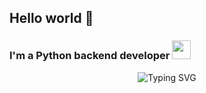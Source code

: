 ## Hello world 👋

<h3>
    I'm a Python backend developer <img src="https://images.icon-icons.com/112/PNG/512/python_18894.png" height="30" width="30">
</h3>

<p align="center">
  <img src="https://readme-typing-svg.herokuapp.com?font=Fira+Code&size=24&pause=1000&color=58A6FF&center=true&vCenter=true&width=435&lines=Full-stack+розробник;Прихильник+open-source;Люблю+писати+чистий+код" alt="Typing SVG" />
</p>
